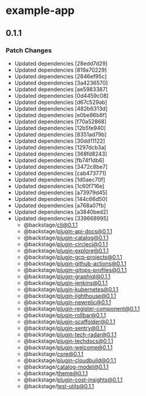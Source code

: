 # example-app

## 0.1.1
### Patch Changes

- Updated dependencies [28edd7d29]
- Updated dependencies [819a70229]
- Updated dependencies [2846ef95c]
- Updated dependencies [3a4236570]
- Updated dependencies [ae5983387]
- Updated dependencies [0d4459c08]
- Updated dependencies [d67c529ab]
- Updated dependencies [482b6313d]
- Updated dependencies [e0be86b6f]
- Updated dependencies [f70a52868]
- Updated dependencies [12b5fe940]
- Updated dependencies [8351ad79b]
- Updated dependencies [30dd11122]
- Updated dependencies [1297dcb3a]
- Updated dependencies [368fd8243]
- Updated dependencies [fb74f1db6]
- Updated dependencies [3472c8be7]
- Updated dependencies [cab473771]
- Updated dependencies [1d0aec70f]
- Updated dependencies [1c60f716e]
- Updated dependencies [a73979d45]
- Updated dependencies [144c66d50]
- Updated dependencies [a768a07fb]
- Updated dependencies [a3840bed2]
- Updated dependencies [339668995]
  - @backstage/cli@0.1.1
  - @backstage/plugin-api-docs@0.1.1
  - @backstage/plugin-catalog@0.1.1
  - @backstage/plugin-circleci@0.1.1
  - @backstage/plugin-explore@0.1.1
  - @backstage/plugin-gcp-projects@0.1.1
  - @backstage/plugin-github-actions@0.1.1
  - @backstage/plugin-gitops-profiles@0.1.1
  - @backstage/plugin-graphiql@0.1.1
  - @backstage/plugin-jenkins@0.1.1
  - @backstage/plugin-kubernetes@0.1.1
  - @backstage/plugin-lighthouse@0.1.1
  - @backstage/plugin-newrelic@0.1.1
  - @backstage/plugin-register-component@0.1.1
  - @backstage/plugin-rollbar@0.1.1
  - @backstage/plugin-scaffolder@0.1.1
  - @backstage/plugin-sentry@0.1.1
  - @backstage/plugin-tech-radar@0.1.1
  - @backstage/plugin-techdocs@0.1.1
  - @backstage/plugin-welcome@0.1.1
  - @backstage/core@0.1.1
  - @backstage/plugin-cloudbuild@0.1.1
  - @backstage/catalog-model@0.1.1
  - @backstage/theme@0.1.1
  - @backstage/plugin-cost-insights@0.1.1
  - @backstage/test-utils@0.1.1

